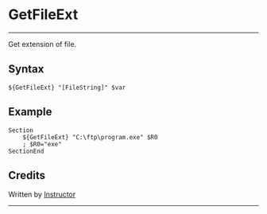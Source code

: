 # GetFileExt

---

Get extension of file.

## Syntax

	${GetFileExt} "[FileString]" $var

## Example

	Section
		${GetFileExt} "C:\ftp\program.exe" $R0
		; $R0="exe"
	SectionEnd

## Credits

Written by [Instructor][1]

---

[1]: http://nsis.sourceforge.net/User:Instructor